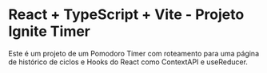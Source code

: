 # React + TypeScript + Vite - Projeto Ignite Timer

Este é um projeto de um Pomodoro Timer com roteamento para uma página de histórico de ciclos e Hooks do React como ContextAPI e useReducer.